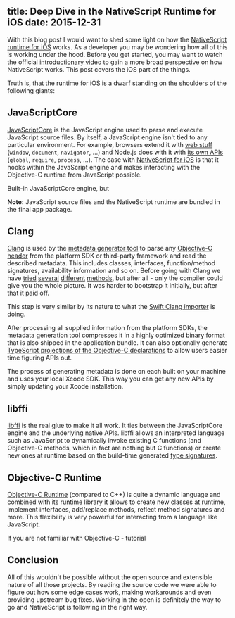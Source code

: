 title: Deep Dive in the NativeScript Runtime for iOS
date: 2015-12-31
---

With this blog post I would want to shed some light on how the [NativeScript runtime for iOS](https://github.com/NativeScript/ios-runtime) works. As a developer you may be wondering how all of this is working under the hood. Before you get started, you may want to watch the official [introductionary video](https://www.youtube.com/watch?v=I3_ZnWTj-NA) to gain a more broad perspective on how NativeScript works. This post covers the iOS part of the things.

<!-- more -->

Truth is, that the runtime for iOS is a dwarf standing on the shoulders of the following giants:

## JavaScriptCore
[JavaScriptCore](https://github.com/WebKit/webkit/tree/master/Source/JavaScriptCore) is the JavaScript engine used to parse and execute JavaScript source files. By itself, a JavaScript engine isn't tied to any particular environment. For example, browsers extend it with [web stuff](https://developer.mozilla.org/en-US/docs/Web/API) (`window`, `document`, `navigator`, ...) and Node.js does with it with [its own APIs](https://nodejs.org/api/globals.html) (`global`, `require`, `process`, ...). Тhe case with [NativeScript for iOS](https://github.com/NativeScript/ios-runtime) is that it hooks within the JavaScript engine and makes interacting with the Objective-C runtime from JavaScript possible.

Built-in JavaScriptCore engine, but

**Note:** JavaScript source files and the NativeScript runtime are bundled in the final app package.

## Clang

[Clang](https://github.com/llvm-mirror/clang) is used by the [metadata generator tool](https://github.com/NativeScript/ios-metadata-generator) to parse any [Objective-C header](https://en.wikipedia.org/wiki/Include_directive) from the platform SDK or third-party framework and read the described metadata. This includes classes, interfaces, function/method signatures, availability information and so on. Before going with Clang we have [tried](https://developer.apple.com/library/ios/documentation/Cocoa/Reference/ObjCRuntimeRef/index.html) [several](https://developer.apple.com/library/mac/documentation/Darwin/Reference/ManPages/man1/gen_bridge_metadata.1.html%29) [different](https://github.com/atsushieno/nclang) [methods](https://github.com/llvm-mirror/clang/tree/master/bindings/python), but after all - only the compiler could give you the whole picture. It was harder to bootstrap it initially, but after that it paid off.

This step is very similar by its nature to what the [Swift Clang importer](https://swift.org/compiler-stdlib/#compiler-architecture) is doing.

After processing all supplied information from the platform SDKs, the metadata generation tool compresses it in a highly optimized binary format that is also shipped in the application bundle. It can also optionally generate [TypeScript projections of the Objective-C declarations](/generating-typescript-declarations-in-nativescript-for-javascript-coffeescript-code-completion) to allow users easier time figuring APIs out.

The process of generating metadata is done on each built on your machine and uses your local Xcode SDK. This way you can get any new APIs by simply updating your Xcode installation.

## libffi
[libffi](https://github.com/atgreen/libffi) is the real glue to make it all work. It ties between the JavaScriptCore engine and the underlying native APIs. libffi allows an interpreted language such as JavaScript to dynamically invoke existing C functions (and Objective-C methods, which in fact are nothing but C functions) or create new ones at runtime based on the build-time generated [type signatures](https://en.wikipedia.org/wiki/Type_signature).

## Objective-C Runtime
[Objective-C Runtime](https://github.com/opensource-apple/objc4) (compared to C++) is quite a dynamic language and combined with its runtime library it allows to create new classes at runtime, implement interfaces, add/replace methods, reflect method signatures and more. This flexibility is very powerful for interacting from a language like JavaScript.

If you are not familiar with Objective-C - tutorial

## Conclusion
All of this wouldn't be possible without the open source and extensible nature of all those projects. By reading the source code we were able to figure out how some edge cases work, making workarounds and even providing upstream bug fixes. Working in the open is definitely the way to go and NativeScript is following in the right way.
